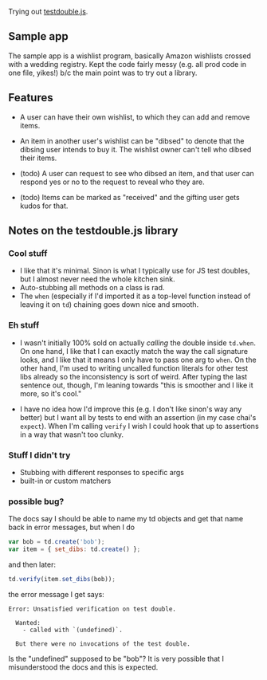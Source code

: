 Trying out [testdouble.js](https://github.com/testdouble/testdouble.js).


## Sample app
The sample app is a wishlist program, basically Amazon wishlists crossed with a
wedding registry. Kept the code fairly messy (e.g. all prod code in one file,
yikes!) b/c the main point was to try out a library.


## Features
* A user can have their own wishlist, to which they can add and remove items.

* An item in another user's wishlist can be "dibsed" to denote that the dibsing
user intends to buy it. The wishlist owner can't tell who dibsed their items.

* (todo) A user can request to see who dibsed an item, and that user can respond yes
or no to the request to reveal who they are.

* (todo) Items can be marked as "received" and the gifting user gets kudos for that.


## Notes on the testdouble.js library
### Cool stuff
* I like that it's minimal. Sinon is what I typically use for JS test doubles,
but I almost never need the whole kitchen sink.
* Auto-stubbing all methods on a class is rad.
* The `when` (especially if I'd imported it as a top-level function instead of
leaving it on `td`) chaining goes down nice and smooth.

### Eh stuff
* I wasn't initially 100% sold on actually *calling* the double inside
`td.when`. On one hand, I like that I can exactly match the way the call
signature looks, and I like that it means I only have to pass one arg to
`when`. On the other hand, I'm used to writing uncalled function literals for
other test libs already so the inconsistency is sort of weird. After typing
the last sentence out, though, I'm leaning towards "this is smoother and I
like it more, so it's cool."

* I have no idea how I'd improve this (e.g. I don't like sinon's way any
better) but I want all by tests to end with an assertion (in my case chai's
`expect`). When I'm calling `verify` I wish I could hook that up to
assertions in a way that wasn't too clunky.

### Stuff I didn't try
* Stubbing with different responses to specific args
* built-in or custom matchers

### possible bug?
The docs say I should be able to name my td objects and get that name back in error messages, but when I do

```javascript
var bob = td.create('bob');
var item = { set_dibs: td.create() };
```

and then later:

```javascript
td.verify(item.set_dibs(bob));

```

the error message I get says:

```
Error: Unsatisfied verification on test double.

  Wanted:
    - called with `(undefined)`.

  But there were no invocations of the test double.
```

Is the "undefined" supposed to be "bob"? It is very possible that I
misunderstood the docs and this is expected.
